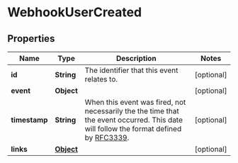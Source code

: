 

# WebhookUserCreated


## Properties

| Name | Type | Description | Notes |
|------------ | ------------- | ------------- | -------------|
|**id** | **String** | The identifier that this event relates to. |  [optional] |
|**event** | **Object** |  |  [optional] |
|**timestamp** | **String** | When this event was fired, not necessarily the the time that the event occurred. This date will follow the format defined by [RFC3339](https://tools.ietf.org/html/rfc3339#section-5.6). |  [optional] |
|**links** | [**Object**](Object.md) |  |  [optional] |



